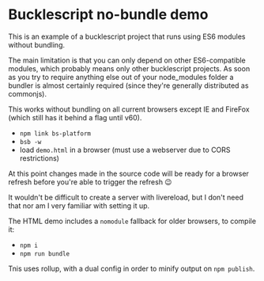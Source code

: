 # Bucklescript no-bundle demo
This is an example of a bucklescript project that runs using ES6 modules without bundling.

The main limitation is that you can only depend on other ES6-compatible modules, which probably means only other bucklescript projects. As soon as you try to require anything else out of your node_modules folder a bundler is almost certainly required (since they're generally distributed as commonjs).

This works without bundling on all current browsers except IE and FireFox (which still has it behind a flag until v60).

* `npm link bs-platform`
* `bsb -w`
* load `demo.html` in a browser (must use a webserver due to CORS restrictions)

At this point changes made in the source code will be ready for a browser refresh before you're able to trigger the refresh 😉

It wouldn't be difficult to create a server with livereload, but I don't need that nor am I very familiar with setting it up.

The HTML demo includes a `nomodule` fallback for older browsers, to compile it:

* `npm i`
* `npm run bundle`

Tnis uses rollup, with a dual config in order to minify output on `npm publish`.